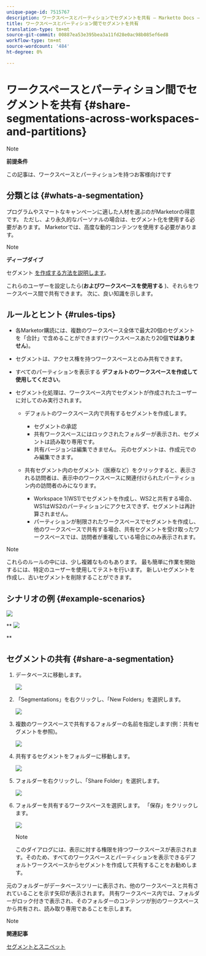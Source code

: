 ```yaml
---
unique-page-id: 7515767
description: ワークスペースとパーティションでセグメントを共有 — Marketto Docs — 製品ドキュメント
title: ワークスペースとパーティション間でセグメントを共有
translation-type: tm+mt
source-git-commit: 00887ea53e395bea3a11fd28e0ac98b085ef6ed8
workflow-type: tm+mt
source-wordcount: '484'
ht-degree: 0%

---
```



# ワークスペースとパーティション間でセグメントを共有 {#share-segmentations-across-workspaces-and-partitions}

>[!NOTE]
>
>**前提条件**
>
>この記事は、ワークスペースとパーティションを持つお客様向けです

## 分類とは {#whats-a-segmentation}

プログラムやスマートなキャンペーンに適した人材を選ぶのがMarketorの得意です。 ただし、より永久的なパーソナルの場合は、セグメント化を使用する必要があります。 Marketorでは、高度な動的コンテンツを使用する必要があります。

>[!NOTE]
>
>**ディープダイブ**
>
>セグメント [を作成する方法を説明します](../../../product-docs/personalization/segmentation-and-snippets/segmentation/create-a-segmentation.md)。

これらのユーザーを設定したら(**およびワークスペースを使用する** )、それらをワークスペース間で共有できます。 次に、良い知識を示します。

## ルールとヒント {#rules-tips}

* 各Marketor購読には、複数のワークスペース全体で最大20個のセグメントを「合計」で含めることができます(ワークスペースあたり20個&#x200B;**ではありません**)。
* セグメントは、アクセス権を持つワークスペースとのみ共有できます。
* すべてのパーティションを表示する **デフォルトのワークスペースを作成して使用してください**。

* セグメント化処理は、ワークスペース内でセグメントが作成されたユーザーに対してのみ実行されます。

   * デフォルトのワークスペース内で共有するセグメントを作成します。

      * セグメントの承認
      * 共有ワークスペースにはロックされたフォルダーが表示され、セグメントは読み取り専用です。
      * 共有バージョンは編集できません。 元のセグメントは、作成元でのみ編集できます。
   * 共有セグメント内のセグメント（医療など）をクリックすると、表示される訪問者は、表示中のワークスペースに関連付けられたパーティション内の訪問者のみになります。

      * Workspace 1(WS1)でセグメントを作成し、WS2と共有する場合、WS1はWS2のパーティションにアクセスできず、セグメントは再計算されません。
      * パーティションが制限されたワークスペースでセグメントを作成し、他のワークスペースで共有する場合、共有セグメントを受け取ったワークスペースでは、訪問者が重複している場合にのみ表示されます。


>[!NOTE]
>
>これらのルールの中には、少し複雑なものもあります。 最も簡単に作業を開始するには、特定のユーザーを使用してテストを行います。 新しいセグメントを作成し、古いセグメントを削除することができます。

## シナリオの例 {#example-scenarios}

![](assets/image2015-5-27-16-3a26-3a25.png)

** ![](assets/image2015-5-27-16-3a26-3a48.png)

**

## セグメントの共有 {#share-a-segmentation}

1. データベースに移動します。

   ![](assets/image2017-3-29-8-3a15-3a40.png)

1. 「Segmentations」を右クリックし、「New Folders」を選択します。

   ![](assets/image2017-3-29-8-3a40-3a31.png)

1. 複数のワークスペースで共有するフォルダーの名前を指定します(例：共有セグメントを参照)。

   ![](assets/image2017-3-29-8-3a40-3a45.png)

1. 共有するセグメントをフォルダーに移動します。

   ![](assets/image2017-3-29-8-3a41-3a3.png)

1. フォルダーを右クリックし、「Share Folder」を選択します。

   ![](assets/image2017-3-29-8-3a41-3a19.png)

1. フォルダーを共有するワークスペースを選択します。 「保存」をクリックします。

   ![](assets/image2015-5-27-11-3a6-3a40.png)

   >[!NOTE]
   >
   >このダイアログには、表示に対する権限を持つワークスペースが表示されます。そのため、すべてのワークスペースとパーティションを表示できるデフォルトワークスペースからセグメントを作成して共有することをお勧めします。

元のフォルダーがデータベースツリーに表示され、他のワークスペースと共有されていることを示す矢印が表示されます。 共有ワークスペース内では、フォルダーがロック付きで表示され、そのフォルダーのコンテンツが別のワークスペースから共有され、読み取り専用であることを示します。

>[!NOTE]
>
>**関連記事**
>
>[セグメントとスニペット](http://docs.marketo.com/display/docs/segmentation+and+snippets)

